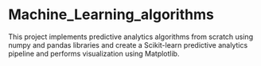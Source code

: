 # Machine_Learning_algorithms

This project implements predictive analytics algorithms from scratch using numpy and pandas libraries and create a Scikit-learn predictive analytics pipeline and performs visualization using Matplotlib.
